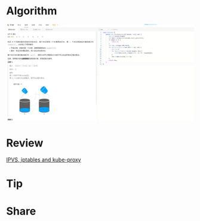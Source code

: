 # Algorithm

![](../../../images/temp/zhenran-2023-05-21-lc.png)

# Review

[IPVS, iptables and kube-proxy](https://www.digihunch.com/2020/11/ipvs-iptables-and-kube-proxy/)

# Tip


# Share
